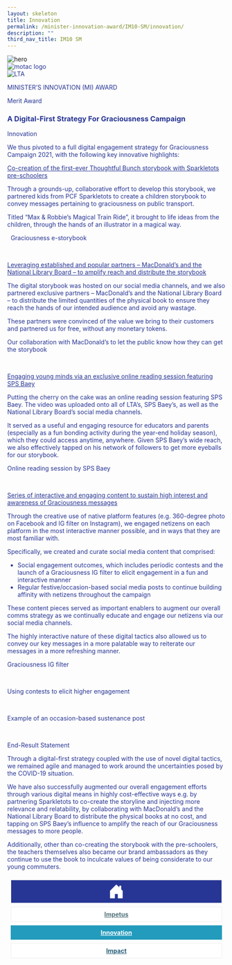 ```yaml
---
layout: skeleton
title: Innovation
permalink: /minister-innovation-award/IM10-SM/innovation/
description: ""
third_nav_title: IM10 SM
---
```

<style type="text/css">
   .text-pri {
     color: #273592;
   }

   .nav-tabs {
     border-bottom: none !important;
     overflow: hidden !important;
   }

   .nav-link {
     margin: 8px !important;
     border-radius: 0px !important;
     font-weight: 700 !important;
     padding: 0.5rem 2.8rem !important;
   }

   .link-home {
     border: 1px solid #eee !important;
     color: #fff !important;
     background: rgb(39, 54, 149) !important;
     display: flex;
     justify-content: center;
     align-items: center;
   }

   .link-project {
     border: 1px solid #eee !important;
     color: rgb(83, 114, 122) !important;
     background-color: #fff !important;
     display: flex;
     justify-content: center;
     align-items: center;
   }

   .link-project.active {
     border: none !important;
     color: #fff !important;
     background: rgb(41, 115, 144) !important;
   }

   .link-solution {
     border: 1px solid #eee !important;
     color: rgb(69, 148, 145) !important;
     background-color: #fff !important;
     display: flex;
     justify-content: center;
     align-items: center;
   }

   .link-solution.active {
     border: none !important;
     color: #fff !important;
     background: rgb(34, 155, 189) !important;
   }

   .link-impact {
     border: 1px solid #eee !important;
     color: rgb(41, 95, 120) !important;
     background-color: #fff !important;
     display: flex;
     justify-content: center;
     align-items: center;
   }

   .link-impact.active {
     border: none !important;
     color: #fff !important;
     background: rgb(10, 91, 142) !important;
   }
 </style>
<img src="/images/hero.png" class="img-fluid"  alt="hero"/>
 <div class="container-fluid py-5 card-bg text-pri my-5">
   <div class="row">
     <div class="col-sm-12 pt-4 pb-3 text-center">
       <img src="/images/Logos/MOTAC_header.png" alt="motac logo" class="img-fluid" />
     </div>
   </div>
   <div class="row border border-4 border-info">
     <div class="col-sm-4 py-3 text-center d-flex flex-column align-items-center justify-content-center">
       <img src="/images/Logos/LTA.png" class="img-fluid" alt="LTA" />
     </div>
     <div class="col-sm-8 py-3 text-center bg-primary d-flex justify-content-center flex-column aligin-items-center">
       <p class="mb-1 text-light font-weight-bold raleway-font"> MINISTER’S INNOVATION (MI) AWARD </p>
       <p class="mb-0 distinguished-award">Merit Award</p>
     </div>
   </div>
   <div class="row">
     <div class="col-12 py-3">
       <h3 class="text-center font-weight-bold"> A Digital-First Strategy For Graciousness Campaign </h3>
     </div>
     <div class="col-sm-12 text-center py-2 my-2 bg-heading">
       <p class="mb-0 h3 font-weight-bold text-uppercase text-light"> Innovation </p>
     </div>
     <div class="col-sm-12">
       <div class="row py-2">
         <div class="col-sm-8 p-2">
           <p class="mb-2"> We thus pivoted to a full digital engagement strategy for Graciousness Campaign 2021, with the following key innovative highlights: </p>
           <p class="mb-2 font-weight-bold">
             <u>Co-creation of the first-ever Thoughtful Bunch storybook with Sparkletots pre-schoolers</u>
           </p>
           <p class="mb-2"> Through a grounds-up, collaborative effort to develop this storybook, we partnered kids from PCF Sparkletots to create a children storybook to convey messages pertaining to graciousness on public transport. </p>
           <p class="mb-2"> Titled “Max & Robbie’s Magical Train Ride”, it brought to life ideas from the children, through the hands of an illustrator in a magical way. </p>
         </div>
         <div class="col-sm-4 py-2 text-center">
           <p class="mb-3 font-weight-light">  Graciousness e-storybook</p>
           <img src="/images/MI/IM10/Graciousness Image 3_1.png" class="img-fluid mb-3" alt="" />
           <img src="/images/MI/IM10/Graciousness Image 3_2.png" class="img-fluid mb-3" alt="" />
           <img src="/images/MI/IM10/qr1.png" class="w-200 mb-3" alt="" />
         </div>
         <div class="col-sm-8 p-2">
           <p class="mb-2 font-weight-bold">
             <u>Leveraging established and popular partners – MacDonald’s and the National Library Board – to amplify reach and distribute the storybook </u>
           </p>
           <p class="mb-2"> The digital storybook was hosted on our social media channels, and we also partnered exclusive partners – MacDonald’s and the National Library Board – to distribute the limited quantities of the physical book to ensure they reach the hands of our intended audience and avoid any wastage. </p>
           <p class="mb-2"> These partners were convinced of the value we bring to their customers and partnered us for free, without any monetary tokens. </p>
         </div>
         <div class="col-sm-4 py-2 text-center">
           <p class="mb-3 font-weight-light"> Our collaboration with MacDonald’s to let the public know how they can get the storybook </p>
           <img src="/images/MI/IM10/Graciousness Image 4_1.png" class="img-fluid mb-3" alt="" />
           <img src="/images/MI/IM10/Graciousness Image 4_2.png" class="img-fluid mb-3" alt="" />
         </div>
         <div class="col-sm-8 p-2">
           <p class="font-weight-bold mb-2">
             <u>Engaging young minds via an exclusive online reading session featuring SPS Baey</u>
           </p>
           <p class="mb-2"> Putting the cherry on the cake was an online reading session featuring SPS Baey. The video was uploaded onto all of LTA’s, SPS Baey’s, as well as the National Library Board’s social media channels. </p>
           <p class="mb-2"> It served as a useful and engaging resource for educators and parents (especially as a fun bonding activity during the year-end holiday season), which they could access anytime, anywhere. Given SPS Baey’s wide reach, we also effectively tapped on his network of followers to get more eyeballs for our storybook. </p>
         </div>
         <div class="col-sm-4 py-2 text-center">
           <p class="mb-3 font-weight-light"> Online reading session by SPS Baey </p>
           <img src="/images/MI/IM10/Graciousness Image 5.png" class="img-fluid mb-3" alt="" />
           <img src="/images/MI/IM10/qr2.png" class="w-200 mb-3" alt="" />
         </div>
         <div class="col-sm-8 p-2">
           <p class="font-weight-bold mb-2">
             <u>Series of interactive and engaging content to sustain high interest and awareness of Graciousness messages </u>
           </p>
           <p class="mb-2"> Through the creative use of native platform features (e.g. 360-degree photo on Facebook and IG filter on Instagram), we engaged netizens on each platform in the most interactive manner possible, and in ways that they are most familiar with. </p>
           <p class="mb-2"> Specifically, we created and curate social media content that comprised: </p>
           <ul>
             <li> Social engagement outcomes, which includes periodic contests and the launch of a Graciousness IG filter to elicit engagement in a fun and interactive manner </li>
             <li> Regular festive/occasion-based social media posts to continue building affinity with netizens throughout the campaign </li>
           </ul>
           <p class="mb-2"> These content pieces served as important enablers to augment our overall comms strategy as we continually educate and engage our netizens via our social media channels. </p>
           <p class="mb-2"> The highly interactive nature of these digital tactics also allowed us to convey our key messages in a more palatable way to reiterate our messages in a more refreshing manner. </p>
         </div>
         <div class="col-sm-4 py-2 text-center">
           <p class="mb-3 font-weight-light">Graciousness IG filter</p>
           <img src="/images/MI/IM10/Graciousness Image 6.jpg" class="img-fluid mb-3" alt="" />
           <img src="/images/MI/IM10/qr3.png" class="w-200 mb-3" alt="" />
           <p class="mb-3 font-weight-light">Using contests to elicit higher engagement</p>
           <img src="/images/MI/IM10/Graciousness Image 7_1.png" class="img-fluid mb-3" alt="" />
           <img src="/images/MI/IM10/Graciousness Image 7_2.png" class="img-fluid mb-3" alt="" />
           <p class="mb-3 font-weight-light">Example of an occasion-based sustenance post</p>
           <img src="/images/MI/IM10/Graciousness Image 8_1.png" class="img-fluid mb-3" alt="" />
           <img src="/images/MI/IM10/Graciousness Image 8_2.png" class="img-fluid mb-3" alt="" />
         </div>
       </div>
     </div>
   </div>
   <div class="row">
     <div class="col-sm-12 text-center py-2 my-2 bg-heading">
       <p class="mb-0 h3 font-weight-bold text-uppercase text-light"> End-Result Statement </p>
     </div>
     <div class="col-sm-12 py-2">
       <p class="mb-2 font-weight-bold text-pri"> Through a digital-first strategy coupled with the use of novel digital tactics, we remained agile and managed to work around the uncertainties posed by the COVID-19 situation. </p>
       <p class="mb-2 font-weight-bold text-pri"> We have also successfully augmented our overall engagement efforts through various digital means in highly cost-effective ways e.g. by partnering Sparkletots to co-create the storyline and injecting more relevance and relatability, by collaborating with MacDonald’s and the National Library Board to distribute the physical books at no cost, and tapping on SPS Baey’s influence to amplify the reach of our Graciousness messages to more people. </p>
       <p class="mb-2 font-weight-bold text-pri"> Additionally, other than co-creating the storybook with the pre-schoolers, the teachers themselves also became our brand ambassadors as they continue to use the book to inculcate values of being considerate to our young commuters. </p>
     </div>
   </div>
   <nav>
     <div class="nav nav-tabs nav-fill" id="nav-tab" role="tablist">
       <a class="nav-link text-uppercase link-home text-decoration-none" id="nav-home-tab" href="/minister-innovation-award/IM10-SM/home/">
         <svg xmlns="http://www.w3.org/2000/svg" width="36" height="36" fill="currentColor" class="bi bi-house-door-fill" viewBox="0 0 16 16">
           <path d="M6.5 14.5v-3.505c0-.245.25-.495.5-.495h2c.25 0 .5.25.5.5v3.5a.5.5 0 0 0 .5.5h4a.5.5 0 0 0 .5-.5v-7a.5.5 0 0 0-.146-.354L13 5.793V2.5a.5.5 0 0 0-.5-.5h-1a.5.5 0 0 0-.5.5v1.293L8.354 1.146a.5.5 0 0 0-.708 0l-6 6A.5.5 0 0 0 1.5 7.5v7a.5.5 0 0 0 .5.5h4a.5.5 0 0 0 .5-.5Z" />
         </svg>
       </a>
       <a class="nav-link link-project text-decoration-none" id="nav-project-tab" href="/minister-innovation-award/IM10-SM/impetus/"> Impetus </a>
       <a class="nav-link active link-solution text-decoration-none" id="nav-solution-tab" href="/minister-innovation-award/IM10-SM/innovation/"> Innovation</a>
       <a class="nav-link link-impact text-decoration-none" id="nav-impact-tab" href="/minister-innovation-award/IM10-SM/impact/"> Impact</a>
     </div>
   </nav>
 </div>